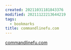 ```yaml
---
created: 20211031181843376
modified: 20211122213644219
tags:
  - bookmarks
title: commandlinefu.com
---
```


[commandlinefu.com](https://www.commandlinefu.com/commands/browse)